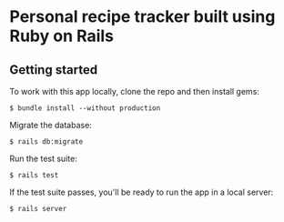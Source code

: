 # Personal recipe tracker built using Ruby on Rails

## Getting started

To work with this app locally, clone the repo and then install gems:

```
$ bundle install --without production
```

Migrate the database:

```
$ rails db:migrate
```

Run the test suite:

```
$ rails test
```

If the test suite passes, you'll be ready to run the app in a local server:

```
$ rails server
```
